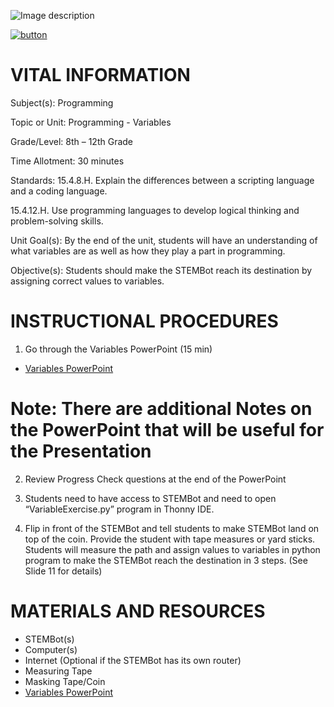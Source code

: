 ![Image description](https://github.com/BotDevLLC/BotDevCurriculum/blob/master/Pictures/Botdev.png)

[![button](https://raw.githubusercontent.com/BotDevLLC/BotDevCurriculum/master/Pictures/back_button.png)](https://github.com/BotDevLLC/BotDevCurriculum/blob/master/Curriculum/Week_3/readme.md)

# VITAL INFORMATION
Subject(s):          Programming	 

Topic or Unit:     Programming - Variables	

Grade/Level:       8th – 12th Grade

Time Allotment:	 30 minutes

Standards:          15.4.8.H. Explain the differences between a scripting language and a coding language. 

15.4.12.H. Use programming languages to develop logical thinking and problem-solving skills.

Unit Goal(s):      By the end of the unit, students will have an understanding of what variables are as well as how they play a part in programming.

Objective(s):      Students should make the STEMBot reach its destination by assigning correct values to variables.

# INSTRUCTIONAL PROCEDURES 
  1.	Go through the Variables PowerPoint (15 min) 
  - <a href="https://drive.google.com/drive/folders/10ihzOKchmn2pLq6i7ZeUHs4Oh0055CV5" target="_blank">Variables      PowerPoint</a>

# Note: There are additional Notes on the PowerPoint that will be useful for the Presentation  

2.	Review Progress Check questions at the end of the PowerPoint 

3.	Students need to have access to STEMBot and need to open “VariableExercise.py” program in Thonny IDE. 

4.	Flip in front of the STEMBot and tell students to make STEMBot land on top of the coin. Provide the student with tape measures or yard sticks. Students will measure the path and assign values to variables in python program to make the STEMBot reach the destination in 3 steps. (See Slide 11 for details)


# MATERIALS AND RESOURCES
* STEMBot(s) 
* Computer(s) 
* Internet (Optional if the STEMBot has its own router) 
* Measuring Tape 
* Masking Tape/Coin
* <a href="https://drive.google.com/drive/folders/10ihzOKchmn2pLq6i7ZeUHs4Oh0055CV5" target="_blank">Variables PowerPoint</a>


